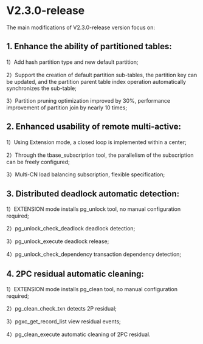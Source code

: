 # V2.3.0-release

The main modifications of V2.3.0-release version focus on:

## 1. Enhance the ability of partitioned tables:
1）Add hash partition type and new default partition;

2）Support the creation of default partition sub-tables, the partition key can be updated, and the partition parent table index operation automatically synchronizes the sub-table;

3）Partition pruning optimization improved by 30%, performance improvement of partition join by nearly 10 times;

## 2. Enhanced usability of remote multi-active:
1）Using Extension mode, a closed loop is implemented within a center;

2）Through the tbase_subscription tool, the parallelism of the subscription can be freely configured;

3）Multi-CN load balancing subscription, flexible specification;

## 3. Distributed deadlock automatic detection:
1）EXTENSION mode installs pg_unlock tool, no manual configuration required;

2）pg_unlock_check_deadlock deadlock detection;

3）pg_unlock_execute deadlock release;

4）pg_unlock_check_dependency transaction dependency detection;

## 4. 2PC residual automatic cleaning:
1）EXTENSION mode installs pg_clean tool, no manual configuration required;

2）pg_clean_check_txn detects 2P residual;

3）pgxc_get_record_list view residual events;

4）pg_clean_execute automatic cleaning of 2PC residual.
